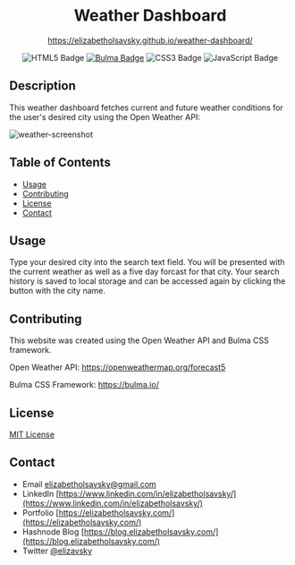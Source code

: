 <div align="center">
  
  # Weather Dashboard
  https://elizabetholsavsky.github.io/weather-dashboard/

  ![HTML5 Badge](https://img.shields.io/badge/HTML5-E34F26?logo=html5&logoColor=fff&style=flat)
  [![Bulma Badge](https://img.shields.io/badge/Bulma-00D1B2?logo=bulma&logoColor=fff&style=flat)](https://https://bulma.io/)
  ![CSS3 Badge](https://img.shields.io/badge/CSS3-1572B6?logo=css3&logoColor=fff&style=flat)
  ![JavaScript Badge](https://img.shields.io/badge/JavaScript-F7DF1E?logo=javascript&logoColor=000&style=flat)

</div>

## Description

This weather dashboard fetches current and future weather conditions for the user's desired city using the Open Weather API:

![weather-screenshot](https://user-images.githubusercontent.com/116515976/227744024-14888c5c-acce-4506-b9c8-f7ad60045e96.png)

## Table of Contents
* [Usage](#usage)
* [Contributing](#contributing)
* [License](#license)
* [Contact](#contact)

## Usage

Type your desired city into the search text field. You will be presented with the current weather as well as a five day forcast for that city. Your search history is saved to local storage and can be accessed again by clicking the button with the city name. 

## Contributing

This website was created using the Open Weather API and Bulma CSS framework.

Open Weather API: https://openweathermap.org/forecast5

Bulma CSS Framework: https://bulma.io/

## License
[MIT License](https://opensource.org/licenses/MIT)

## Contact
* Email elizabetholsavsky@gmail.com
* LinkedIn [https://www.linkedin.com/in/elizabetholsavsky/](https://www.linkedin.com/in/elizabetholsavsky/)
* Portfolio [https://elizabetholsavsky.com/](https://elizabetholsavsky.com/)
* Hashnode Blog [https://blog.elizabetholsavsky.com/](https://blog.elizabetholsavsky.com/)
* Twitter [@elizavsky](https://twitter.com/home)

